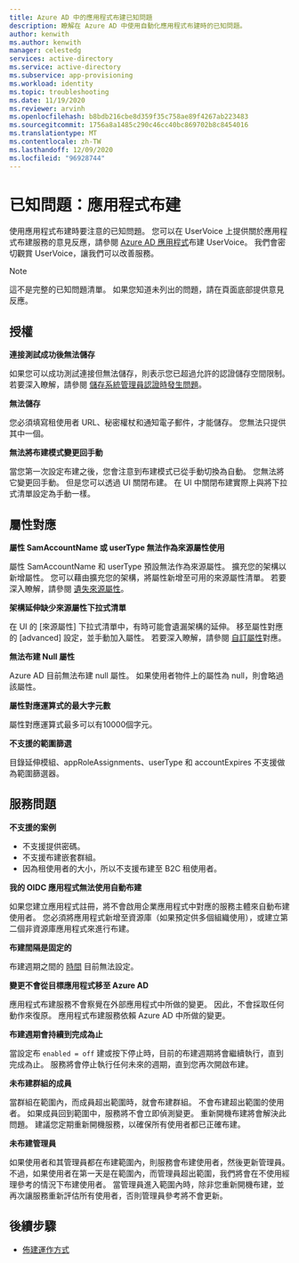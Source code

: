 ```yaml
---
title: Azure AD 中的應用程式布建已知問題
description: 瞭解在 Azure AD 中使用自動化應用程式布建時的已知問題。
author: kenwith
ms.author: kenwith
manager: celestedg
services: active-directory
ms.service: active-directory
ms.subservice: app-provisioning
ms.workload: identity
ms.topic: troubleshooting
ms.date: 11/19/2020
ms.reviewer: arvinh
ms.openlocfilehash: b8bdb216cbe8d359f35c758ae89f4267ab223483
ms.sourcegitcommit: 1756a8a1485c290c46cc40bc869702b8c8454016
ms.translationtype: MT
ms.contentlocale: zh-TW
ms.lasthandoff: 12/09/2020
ms.locfileid: "96928744"
---
```

# <a name="known-issues-application-provisioning"></a>已知問題：應用程式布建
使用應用程式布建時要注意的已知問題。 您可以在 UserVoice 上提供關於應用程式布建服務的意見反應，請參閱 [Azure AD 應用程式](https://aka.ms/appprovisioningfeaturerequest)布建 UserVoice。 我們會密切觀賞 UserVoice，讓我們可以改善服務。 

> [!NOTE]
> 這不是完整的已知問題清單。 如果您知道未列出的問題，請在頁面底部提供意見反應。

## <a name="authorization"></a>授權 

**連接測試成功後無法儲存**

如果您可以成功測試連接但無法儲存，則表示您已超過允許的認證儲存空間限制。 若要深入瞭解，請參閱 [儲存系統管理員認證時發生問題](./user-provisioning.md)。

**無法儲存**

您必須填寫租使用者 URL、秘密權杖和通知電子郵件，才能儲存。 您無法只提供其中一個。 

**無法將布建模式變更回手動**

當您第一次設定布建之後，您會注意到布建模式已從手動切換為自動。 您無法將它變更回手動。 但是您可以透過 UI 關閉布建。 在 UI 中關閉布建實際上與將下拉式清單設定為手動一樣。  


## <a name="attribute-mappings"></a>屬性對應 

**屬性 SamAccountName 或 userType 無法作為來源屬性使用**

屬性 SamAccountName 和 userType 預設無法作為來源屬性。 擴充您的架構以新增屬性。 您可以藉由擴充您的架構，將屬性新增至可用的來源屬性清單。 若要深入瞭解，請參閱 [遺失來源屬性](user-provisioning-sync-attributes-for-mapping.md)。 

**架構延伸缺少來源屬性下拉式清單**

在 UI 的 [來源屬性] 下拉式清單中，有時可能會遺漏架構的延伸。 移至屬性對應的 [advanced] 設定，並手動加入屬性。 若要深入瞭解，請參閱 [自訂屬性](customize-application-attributes.md)對應。

**無法布建 Null 屬性**

Azure AD 目前無法布建 null 屬性。 如果使用者物件上的屬性為 null，則會略過該屬性。 

**屬性對應運算式的最大字元數**

屬性對應運算式最多可以有10000個字元。 

**不支援的範圍篩選**

目錄延伸模組、appRoleAssignments、userType 和 accountExpires 不支援做為範圍篩選器。


## <a name="service-issues"></a>服務問題 

**不支援的案例**

- 不支援提供密碼。 
- 不支援布建嵌套群組。 
- 因為租使用者的大小，所以不支援布建至 B2C 租使用者。 

**我的 OIDC 應用程式無法使用自動布建**

如果您建立應用程式註冊，將不會啟用企業應用程式中對應的服務主體來自動布建使用者。 您必須將應用程式新增至資源庫（如果預定供多個組織使用），或建立第二個非資源庫應用程式來進行布建。 

**布建間隔是固定的**

布建週期之間的 [時間](./application-provisioning-when-will-provisioning-finish-specific-user.md#how-long-will-it-take-to-provision-users) 目前無法設定。 

**變更不會從目標應用程式移至 Azure AD**

應用程式布建服務不會察覺在外部應用程式中所做的變更。 因此，不會採取任何動作來復原。 應用程式布建服務依賴 Azure AD 中所做的變更。 

**布建週期會持續到完成為止**

當設定布 `enabled = off` 建或按下停止時，目前的布建週期將會繼續執行，直到完成為止。 服務將會停止執行任何未來的週期，直到您再次開啟布建。

**未布建群組的成員**

當群組在範圍內，而成員超出範圍時，就會布建群組。 不會布建超出範圍的使用者。 如果成員回到範圍中，服務將不會立即偵測變更。 重新開機布建將會解決此問題。 建議您定期重新開機服務，以確保所有使用者都已正確布建。  

**未布建管理員**

如果使用者和其管理員都在布建範圍內，則服務會布建使用者，然後更新管理員。 不過，如果使用者在第一天是在範圍內，而管理員超出範圍，我們將會在不使用經理參考的情況下布建使用者。 當管理員進入範圍內時，除非您重新開機布建，並再次讓服務重新評估所有使用者，否則管理員參考將不會更新。 

## <a name="next-steps"></a>後續步驟
- [佈建運作方式](how-provisioning-works.md)
